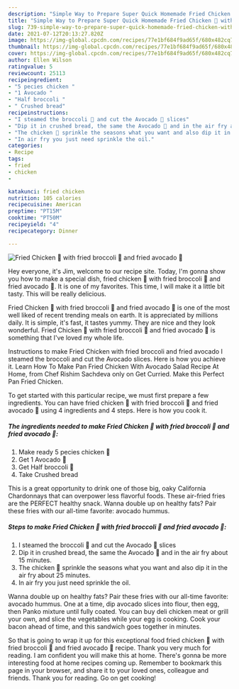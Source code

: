 ```yaml
---
description: "Simple Way to Prepare Super Quick Homemade Fried Chicken 🍗 with fried broccoli 🥦 and fried avocado 🥑"
title: "Simple Way to Prepare Super Quick Homemade Fried Chicken 🍗 with fried broccoli 🥦 and fried avocado 🥑"
slug: 739-simple-way-to-prepare-super-quick-homemade-fried-chicken-with-fried-broccoli-and-fried-avocado
date: 2021-07-12T20:13:27.820Z
image: https://img-global.cpcdn.com/recipes/77e1bf684f9ad65f/680x482cq70/fried-chicken-with-fried-broccoli-and-fried-avocado-recipe-main-photo.jpg
thumbnail: https://img-global.cpcdn.com/recipes/77e1bf684f9ad65f/680x482cq70/fried-chicken-with-fried-broccoli-and-fried-avocado-recipe-main-photo.jpg
cover: https://img-global.cpcdn.com/recipes/77e1bf684f9ad65f/680x482cq70/fried-chicken-with-fried-broccoli-and-fried-avocado-recipe-main-photo.jpg
author: Ellen Wilson
ratingvalue: 5
reviewcount: 25113
recipeingredient:
- "5 pecies chicken "
- "1 Avocado "
- "Half broccoli "
- " Crushed bread"
recipeinstructions:
- "I steamed the broccoli 🥦 and cut the Avocado 🥑 slices"
- "Dip it in crushed bread, the same the Avocado 🥑 and in the air fry about 15 minutes."
- "The chicken 🐔 sprinkle the seasons what you want and also dip it in the air fry about 25 minutes."
- "In air fry you just need sprinkle the oil."
categories:
- Recipe
tags:
- fried
- chicken
- 

katakunci: fried chicken  
nutrition: 105 calories
recipecuisine: American
preptime: "PT15M"
cooktime: "PT50M"
recipeyield: "4"
recipecategory: Dinner

---
```



![Fried Chicken 🍗 with fried broccoli 🥦 and fried avocado 🥑](https://img-global.cpcdn.com/recipes/77e1bf684f9ad65f/680x482cq70/fried-chicken-with-fried-broccoli-and-fried-avocado-recipe-main-photo.jpg)

Hey everyone, it's Jim, welcome to our recipe site. Today, I'm gonna show you how to make a special dish, fried chicken 🍗 with fried broccoli 🥦 and fried avocado 🥑. It is one of my favorites. This time, I will make it a little bit tasty. This will be really delicious.

Fried Chicken 🍗 with fried broccoli 🥦 and fried avocado 🥑 is one of the most well liked of recent trending meals on earth. It is appreciated by millions daily. It is simple, it's fast, it tastes yummy. They are nice and they look wonderful. Fried Chicken 🍗 with fried broccoli 🥦 and fried avocado 🥑 is something that I've loved my whole life.

Instructions to make Fried Chicken with fried broccoli and fried avocado I steamed the broccoli and cut the Avocado slices. Here is how you achieve it. Learn How To Make Pan Fried Chicken With Avocado Salad Recipe At Home, from Chef Rishim Sachdeva only on Get Curried. Make this Perfect Pan Fried Chicken.


To get started with this particular recipe, we must first prepare a few ingredients. You can have fried chicken 🍗 with fried broccoli 🥦 and fried avocado 🥑 using 4 ingredients and 4 steps. Here is how you cook it.

<!--inarticleads1-->

##### The ingredients needed to make Fried Chicken 🍗 with fried broccoli 🥦 and fried avocado 🥑:

1. Make ready 5 pecies chicken 🐔
1. Get 1 Avocado 🥑
1. Get Half broccoli 🥦
1. Take  Crushed bread


This is a great opportunity to drink one of those big, oaky California Chardonnays that can overpower less flavorful foods. These air-fried fries are the PERFECT healthy snack. Wanna double up on healthy fats? Pair these fries with our all-time favorite: avocado hummus. 

<!--inarticleads2-->

##### Steps to make Fried Chicken 🍗 with fried broccoli 🥦 and fried avocado 🥑:

1. I steamed the broccoli 🥦 and cut the Avocado 🥑 slices
1. Dip it in crushed bread, the same the Avocado 🥑 and in the air fry about 15 minutes.
1. The chicken 🐔 sprinkle the seasons what you want and also dip it in the air fry about 25 minutes.
1. In air fry you just need sprinkle the oil.


Wanna double up on healthy fats? Pair these fries with our all-time favorite: avocado hummus. One at a time, dip avocado slices into flour, then egg, then Panko mixture until fully coated. You can buy deli chicken meat or grill your own, and slice the vegetables while your egg is cooking. Cook your bacon ahead of time, and this sandwich goes together in minutes. 

So that is going to wrap it up for this exceptional food fried chicken 🍗 with fried broccoli 🥦 and fried avocado 🥑 recipe. Thank you very much for reading. I am confident you will make this at home. There's gonna be more interesting food at home recipes coming up. Remember to bookmark this page in your browser, and share it to your loved ones, colleague and friends. Thank you for reading. Go on get cooking!
